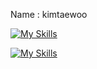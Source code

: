 Name : kimtaewoo

[![My Skills](https://skillicons.dev/icons?i=c,c++,python,js,html,css,wasm)](https://skillicons.dev)

[![My Skills](https://skillicons.dev/icons?i=GO,flutter,wasm)](https://skillicons.dev)
